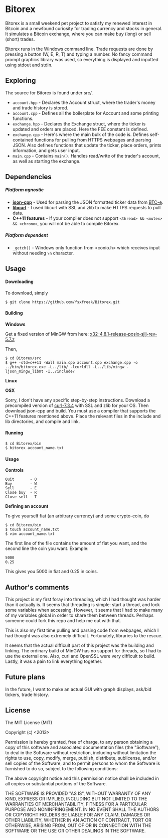 Bitorex
=======

Bitorex is a small weekend pet project to satisfy my renewed interest in Bitcoin and a newfound curiosity for trading currency and stocks in general. It simulates a Bitcoin exchange, where you can make buy (long) or sell (short) trades.

Bitorex runs in the Windows command line. Trade requests are done by pressing a button (W, E, R, T) and typing a number. No fancy command prompt graphics library was used, so everything is displayed and inputted using stdout and stdin. 

## Exploring

The source for Bitorex is found under src/.
* ```account.hpp``` - Declares the Account struct, where the trader's money and trade history is stored.
* ```account.cpp``` - Defines all the boilerplate for Account and some printing functions.
* ```exchange.hpp``` - Declares the Exchange struct, where the ticker is updated and orders are placed. Here the FEE constant is defined.
* ```exchange.cpp``` - Here's where the main bulk of the code is. Defines self-contained functions for pulling from HTTPS webpages and parsing JSON. Also defines functions that update the ticker, place orders, prints information, and gets user input.
* ```main.cpp``` - Contains ```main()```. Handles read/write of the trader's account, as well as starting the exchange. 

## Dependencies
##### Platform agnostic
* **[json-cpp](https://github.com/mrtazz/json-cpp)** - Used for parsing the JSON formatted ticker data from [BTC-e](https://btc-e.com/api/3/ticker/btc_usd).
* **[libcurl](http://curl.haxx.se/libcurl/)** - I used libcurl with SSL and zlib to make HTTPS requests to pull data.
* **C++11 features** - If your compiler does not support ```<thread> && <mutex> && <chrono>```, you will not be able to compile Bitorex.

##### Platform dependent
* ```_getch()``` - Windows only function from <conio.h> which receives input without needing ```\n``` character.


## Usage
#### Downloading
To download, simply

	$ git clone https://github.com/fsxfreak/Bitorex.git

#### Building
**Windows**

Get a fixed version of MinGW from here: [x32-4.8.1-release-posix-sjlj-rev-5.7.z](http://sourceforge.net/projects/mingwbuilds/files/host-windows/releases/4.8.1/32-bit/threads-posix/sjlj/)

Then,

    $ cd Bitorex/src
    $ g++ -std=c++11 -Wall main.cpp account.cpp exchange.cpp -o ../bin/bitorex.exe -L../lib/ -lcurldll -L../lib/mingw -ljson_mingw_libmt -I../include/

**Linux**

**OSX**

Sorry, I don't have any specific step-by-step instructions. Download a precompiled version of [curl-7.3.4](http://curl.haxx.se/download.html) with SSL and zlib for your OS. Then download json-cpp and build. You must use a compiler that supports the C++11 features mentioned above. Place the relevant files in the include and lib directories, and compile and link.

#### Running

    $ cd Bitorex/bin
    $ bitorex account_name.txt

#### Usage

**Controls**
```
Quit       - Q
Buy        - W
Sell       - E
Close buy  - R
Close sell - T
```
**Defining an account**

To give yourself fiat (an arbitrary currency) and some crypto-coin, do

    $ cd Bitorex/bin
    $ touch account_name.txt
    $ vim account_name.txt
    
The first line of the file contains the amount of fiat you want, and the second line the coin you want. Example:
```
5000
0.25
```
This gives you 5000 in fiat and 0.25 in coins.


## Author's comments
This project is my first foray into threading, which I had thought was harder than it actually is. It seems that threading is simple: start a thread, and lock some variables when accessing. However, it seems that I had to make many of my variables global in order to share them between threads. Perhaps someone could fork this repo and help me out with that.

This is also my first time pulling and parsing code from webpages, which I had thought was also extremely difficult. Fortunately, libraries to the rescue.

It seems that the actual difficult part of this project was the building and linking. The ordinary build of MinGW has no support for threads, so I had to use the external one. Also, curl and OpenSSL were very difficult to build. Lastly, it was a pain to link everything together.

## Future plans

In the future, I want to make an actual GUI with graph displays, ask/bid tickers, trade history.

## License

The MIT License (MIT)

Copyright (c) <2013> <Leon Cheung>

Permission is hereby granted, free of charge, to any person obtaining a copy
of this software and associated documentation files (the "Software"), to deal
in the Software without restriction, including without limitation the rights
to use, copy, modify, merge, publish, distribute, sublicense, and/or sell
copies of the Software, and to permit persons to whom the Software is
furnished to do so, subject to the following conditions:

The above copyright notice and this permission notice shall be included in
all copies or substantial portions of the Software.

THE SOFTWARE IS PROVIDED "AS IS", WITHOUT WARRANTY OF ANY KIND, EXPRESS OR
IMPLIED, INCLUDING BUT NOT LIMITED TO THE WARRANTIES OF MERCHANTABILITY,
FITNESS FOR A PARTICULAR PURPOSE AND NONINFRINGEMENT. IN NO EVENT SHALL THE
AUTHORS OR COPYRIGHT HOLDERS BE LIABLE FOR ANY CLAIM, DAMAGES OR OTHER
LIABILITY, WHETHER IN AN ACTION OF CONTRACT, TORT OR OTHERWISE, ARISING FROM,
OUT OF OR IN CONNECTION WITH THE SOFTWARE OR THE USE OR OTHER DEALINGS IN
THE SOFTWARE.
